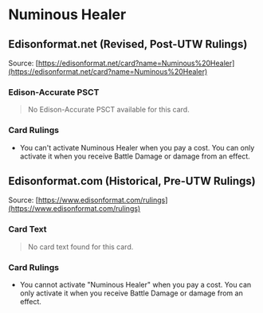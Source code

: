 # Numinous Healer

## Edisonformat.net (Revised, Post-UTW Rulings)

Source: [https://edisonformat.net/card?name=Numinous%20Healer](https://edisonformat.net/card?name=Numinous%20Healer)

### Edison-Accurate PSCT

> No Edison-Accurate PSCT available for this card.

### Card Rulings

*   You can't activate Numinous Healer when you pay a cost. You can only activate it when you receive Battle Damage or damage from an effect.


## Edisonformat.com (Historical, Pre-UTW Rulings)

Source: [https://www.edisonformat.com/rulings](https://www.edisonformat.com/rulings)

### Card Text

> No card text found for this card.

### Card Rulings

*   You cannot activate "Numinous Healer" when you pay a cost. You can only activate it when you receive Battle Damage or damage from an effect.


